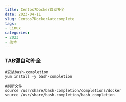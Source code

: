 ```yaml
---
title: Centos7Docker自动补全
date: 2023-04-11
slug: Centos7DockerAutocomplete
tags:
- Linux
categories:
- 2023
- 技术
---
```




### TAB键自动补全

```shell
#安装bash-completion
yum install -y bash-completion

#刷新文件
source /usr/share/bash-completion/completions/docker
source /usr/share/bash-completion/bash_completion
```





